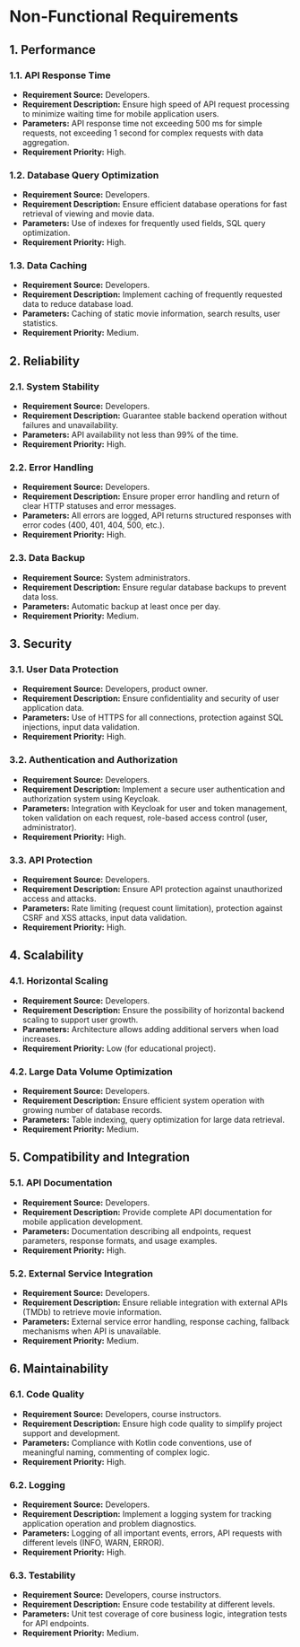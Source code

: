 # Non-Functional Requirements

## 1. Performance

### 1.1. API Response Time
* **Requirement Source:** Developers.
* **Requirement Description:** Ensure high speed of API request processing to minimize waiting time for mobile application users.
* **Parameters:** API response time not exceeding 500 ms for simple requests, not exceeding 1 second for complex requests with data aggregation.
* **Requirement Priority:** High.

### 1.2. Database Query Optimization
* **Requirement Source:** Developers.
* **Requirement Description:** Ensure efficient database operations for fast retrieval of viewing and movie data.
* **Parameters:** Use of indexes for frequently used fields, SQL query optimization.
* **Requirement Priority:** High.

### 1.3. Data Caching
* **Requirement Source:** Developers.
* **Requirement Description:** Implement caching of frequently requested data to reduce database load.
* **Parameters:** Caching of static movie information, search results, user statistics.
* **Requirement Priority:** Medium.

## 2. Reliability

### 2.1. System Stability
* **Requirement Source:** Developers.
* **Requirement Description:** Guarantee stable backend operation without failures and unavailability.
* **Parameters:** API availability not less than 99% of the time.
* **Requirement Priority:** High.

### 2.2. Error Handling
* **Requirement Source:** Developers.
* **Requirement Description:** Ensure proper error handling and return of clear HTTP statuses and error messages.
* **Parameters:** All errors are logged, API returns structured responses with error codes (400, 401, 404, 500, etc.).
* **Requirement Priority:** High.

### 2.3. Data Backup
* **Requirement Source:** System administrators.
* **Requirement Description:** Ensure regular database backups to prevent data loss.
* **Parameters:** Automatic backup at least once per day.
* **Requirement Priority:** Medium.

## 3. Security

### 3.1. User Data Protection
* **Requirement Source:** Developers, product owner.
* **Requirement Description:** Ensure confidentiality and security of user application data.
* **Parameters:** Use of HTTPS for all connections, protection against SQL injections, input data validation.
* **Requirement Priority:** High.

### 3.2. Authentication and Authorization
* **Requirement Source:** Developers.
* **Requirement Description:** Implement a secure user authentication and authorization system using Keycloak.
* **Parameters:** Integration with Keycloak for user and token management, token validation on each request, role-based access control (user, administrator).
* **Requirement Priority:** High.

### 3.3. API Protection
* **Requirement Source:** Developers.
* **Requirement Description:** Ensure API protection against unauthorized access and attacks.
* **Parameters:** Rate limiting (request count limitation), protection against CSRF and XSS attacks, input data validation.
* **Requirement Priority:** High.

## 4. Scalability

### 4.1. Horizontal Scaling
* **Requirement Source:** Developers.
* **Requirement Description:** Ensure the possibility of horizontal backend scaling to support user growth.
* **Parameters:** Architecture allows adding additional servers when load increases.
* **Requirement Priority:** Low (for educational project).

### 4.2. Large Data Volume Optimization
* **Requirement Source:** Developers.
* **Requirement Description:** Ensure efficient system operation with growing number of database records.
* **Parameters:** Table indexing, query optimization for large data retrieval.
* **Requirement Priority:** Medium.

## 5. Compatibility and Integration

### 5.1. API Documentation
* **Requirement Source:** Developers.
* **Requirement Description:** Provide complete API documentation for mobile application development.
* **Parameters:** Documentation describing all endpoints, request parameters, response formats, and usage examples.
* **Requirement Priority:** High.

### 5.2. External Service Integration
* **Requirement Source:** Developers.
* **Requirement Description:** Ensure reliable integration with external APIs (TMDb) to retrieve movie information.
* **Parameters:** External service error handling, response caching, fallback mechanisms when API is unavailable.
* **Requirement Priority:** Medium.

## 6. Maintainability

### 6.1. Code Quality
* **Requirement Source:** Developers, course instructors.
* **Requirement Description:** Ensure high code quality to simplify project support and development.
* **Parameters:** Compliance with Kotlin code conventions, use of meaningful naming, commenting of complex logic.
* **Requirement Priority:** High.

### 6.2. Logging
* **Requirement Source:** Developers.
* **Requirement Description:** Implement a logging system for tracking application operation and problem diagnostics.
* **Parameters:** Logging of all important events, errors, API requests with different levels (INFO, WARN, ERROR).
* **Requirement Priority:** High.

### 6.3. Testability
* **Requirement Source:** Developers, course instructors.
* **Requirement Description:** Ensure code testability at different levels.
* **Parameters:** Unit test coverage of core business logic, integration tests for API endpoints.
* **Requirement Priority:** Medium.